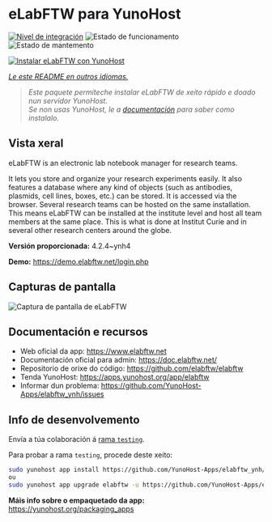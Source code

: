 <!--
NOTA: Este README foi creado automáticamente por <https://github.com/YunoHost/apps/tree/master/tools/readme_generator>
NON debe editarse manualmente.
-->

# eLabFTW para YunoHost

[![Nivel de integración](https://dash.yunohost.org/integration/elabftw.svg)](https://ci-apps.yunohost.org/ci/apps/elabftw/) ![Estado de funcionamento](https://ci-apps.yunohost.org/ci/badges/elabftw.status.svg) ![Estado de mantemento](https://ci-apps.yunohost.org/ci/badges/elabftw.maintain.svg)

[![Instalar eLabFTW con YunoHost](https://install-app.yunohost.org/install-with-yunohost.svg)](https://install-app.yunohost.org/?app=elabftw)

*[Le este README en outros idiomas.](./ALL_README.md)*

> *Este paquete permíteche instalar eLabFTW de xeito rápido e doado nun servidor YunoHost.*  
> *Se non usas YunoHost, le a [documentación](https://yunohost.org/install) para saber como instalalo.*

## Vista xeral

eLabFTW is an electronic lab notebook manager for research teams.

It lets you store and organize your research experiments easily. It also features a database where any kind of objects (such as antibodies, plasmids, cell lines, boxes, etc.) can be stored. It is accessed via the browser. Several research teams can be hosted on the same installation. This means eLabFTW can be installed at the institute level and host all team members at the same place. This is what is done at Institut Curie and in several other research centers around the globe.

**Versión proporcionada:** 4.2.4~ynh4

**Demo:** <https://demo.elabftw.net/login.php>

## Capturas de pantalla

![Captura de pantalla de eLabFTW](./doc/screenshots/screen-1.jpg)

## Documentación e recursos

- Web oficial da app: <https://www.elabftw.net>
- Documentación oficial para admin: <https://doc.elabftw.net/>
- Repositorio de orixe do código: <https://github.com/elabftw/elabftw>
- Tenda YunoHost: <https://apps.yunohost.org/app/elabftw>
- Informar dun problema: <https://github.com/YunoHost-Apps/elabftw_ynh/issues>

## Info de desenvolvemento

Envía a túa colaboración á [rama `testing`](https://github.com/YunoHost-Apps/elabftw_ynh/tree/testing).

Para probar a rama `testing`, procede deste xeito:

```bash
sudo yunohost app install https://github.com/YunoHost-Apps/elabftw_ynh/tree/testing --debug
ou
sudo yunohost app upgrade elabftw -u https://github.com/YunoHost-Apps/elabftw_ynh/tree/testing --debug
```

**Máis info sobre o empaquetado da app:** <https://yunohost.org/packaging_apps>
